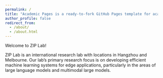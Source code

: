 ```yaml
---
permalink: /
title: "Academic Pages is a ready-to-fork GitHub Pages template for academic personal websites"
author_profile: false
redirect_from: 
  - /about/
  - /about.html
---
```


Welcome to ZIP Lab!

ZIP Lab is an international research lab with locations in Hangzhou and Melbourne. Our lab’s primary research focus is on developing efficient machine learning systems for edge applications, particularly in the areas of large language models and multimodal large models.
